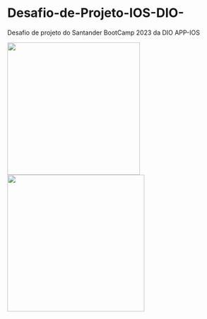 # Desafio-de-Projeto-IOS-DIO-
Desafio de projeto do Santander BootCamp 2023 da DIO APP-IOS


<img src="https://github.com/Kaleniuk/Desafio-de-Projeto-IOS-DIO/blob/main/APP-Crypto.png"
width="300px"/>
<img src="https://github.com/Kaleniuk/Desafio-de-Projeto-IOS-DIO/blob/main/APP-Crypto-ErroNetwork.png"
width="310px"/>
